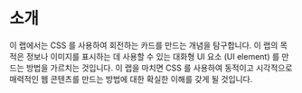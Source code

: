 # 소개

이 랩에서는 CSS 를 사용하여 회전하는 카드를 만드는 개념을 탐구합니다. 이 랩의 목적은 정보나 이미지를 표시하는 데 사용할 수 있는 대화형 UI 요소 (UI element) 를 만드는 방법을 가르치는 것입니다. 이 랩을 마치면 CSS 를 사용하여 동적이고 시각적으로 매력적인 웹 콘텐츠를 만드는 방법에 대한 확실한 이해를 갖게 될 것입니다.
